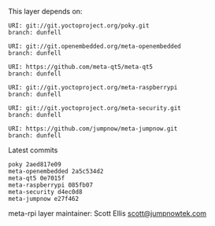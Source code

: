 This layer depends on:

    URI: git://git.yoctoproject.org/poky.git
    branch: dunfell

    URI: git://git.openembedded.org/meta-openembedded
    branch: dunfell

    URI: https://github.com/meta-qt5/meta-qt5
    branch: dunfell

    URI: git://git.yoctoproject.org/meta-raspberrypi
    branch: dunfell

    URI: git://git.yoctoproject.org/meta-security.git
    branch: dunfell

    URI: https://github.com/jumpnow/meta-jumpnow.git
    branch: dunfell

Latest commits

    poky 2aed817e09
    meta-openembedded 2a5c534d2
    meta-qt5 0e7015f
    meta-raspberrypi 085fb07
    meta-security d4ec0d8
    meta-jumpnow e27f462

meta-rpi layer maintainer: Scott Ellis <scott@jumpnowtek.com>
